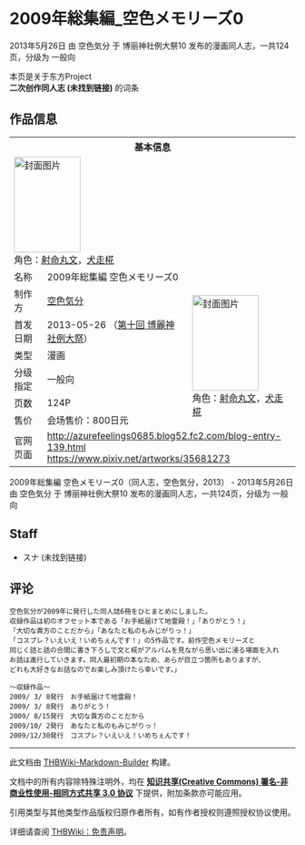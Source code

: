 # 2009年総集編_空色メモリーズ0

<!-- source html: G:\repos\THBWiki-Markdown-Builder\THBWikiMarkdown\Temp\main\b\ba\ns0%3A2009%E5%B9%B4%E7%B7%8F%E9%9B%86%E7%B7%A8_%E7%A9%BA%E8%89%B2%E3%83%A1%E3%83%A2%E3%83%AA%E3%83%BC%E3%82%BA0.html -->

2013年5月26日 由 空色気分 于 博丽神社例大祭10 发布的漫画同人志，一共124页，分级为 一般向

本页是关于东方Project  
 **二次创作同人志 (未找到链接)** 的词条
## 作品信息

<table><tbody><tr><th colspan="3">基本信息</th></tr><tr><td class="cover-artwork-mobile" colspan="2"><a href="./文件-2009年総集編_空色メモリーズ0封面.jpg.md" class="image" title="封面图片"><img alt="封面图片" src="https://upload.thwiki.cc/thumb/e/e8/2009%E5%B9%B4%E7%B7%8F%E9%9B%86%E7%B7%A8_%E7%A9%BA%E8%89%B2%E3%83%A1%E3%83%A2%E3%83%AA%E3%83%BC%E3%82%BA0%E5%B0%81%E9%9D%A2.jpg/117px-2009%E5%B9%B4%E7%B7%8F%E9%9B%86%E7%B7%A8_%E7%A9%BA%E8%89%B2%E3%83%A1%E3%83%A2%E3%83%AA%E3%83%BC%E3%82%BA0%E5%B0%81%E9%9D%A2.jpg" decoding="async" loading="lazy" width="117" height="168" srcset="https://upload.thwiki.cc/thumb/e/e8/2009%E5%B9%B4%E7%B7%8F%E9%9B%86%E7%B7%A8_%E7%A9%BA%E8%89%B2%E3%83%A1%E3%83%A2%E3%83%AA%E3%83%BC%E3%82%BA0%E5%B0%81%E9%9D%A2.jpg/176px-2009%E5%B9%B4%E7%B7%8F%E9%9B%86%E7%B7%A8_%E7%A9%BA%E8%89%B2%E3%83%A1%E3%83%A2%E3%83%AA%E3%83%BC%E3%82%BA0%E5%B0%81%E9%9D%A2.jpg 1.5x, https://upload.thwiki.cc/thumb/e/e8/2009%E5%B9%B4%E7%B7%8F%E9%9B%86%E7%B7%A8_%E7%A9%BA%E8%89%B2%E3%83%A1%E3%83%A2%E3%83%AA%E3%83%BC%E3%82%BA0%E5%B0%81%E9%9D%A2.jpg/235px-2009%E5%B9%B4%E7%B7%8F%E9%9B%86%E7%B7%A8_%E7%A9%BA%E8%89%B2%E3%83%A1%E3%83%A2%E3%83%AA%E3%83%BC%E3%82%BA0%E5%B0%81%E9%9D%A2.jpg 2x" data-file-width="1189" data-file-height="1701"></a><div class="cover-char">角色：<a href="./射命丸文.md" title="射命丸文">射命丸文</a>，<a href="./犬走椛.md" title="犬走椛">犬走椛</a></div></td>
</tr><tr><td class="label">名称</td><td colspan="2"> 2009年総集編 空色メモリーズ0 </td></tr><tr><td class="label">制作方</td><td><a href="./空色気分.md" title="空色気分">空色気分</a></td><td class="cover-artwork" rowspan="6" style="min-width:168px;"><a href="./文件-2009年総集編_空色メモリーズ0封面.jpg.md" class="image" title="封面图片"><img alt="封面图片" src="https://upload.thwiki.cc/thumb/e/e8/2009%E5%B9%B4%E7%B7%8F%E9%9B%86%E7%B7%A8_%E7%A9%BA%E8%89%B2%E3%83%A1%E3%83%A2%E3%83%AA%E3%83%BC%E3%82%BA0%E5%B0%81%E9%9D%A2.jpg/117px-2009%E5%B9%B4%E7%B7%8F%E9%9B%86%E7%B7%A8_%E7%A9%BA%E8%89%B2%E3%83%A1%E3%83%A2%E3%83%AA%E3%83%BC%E3%82%BA0%E5%B0%81%E9%9D%A2.jpg" decoding="async" loading="lazy" width="117" height="168" srcset="https://upload.thwiki.cc/thumb/e/e8/2009%E5%B9%B4%E7%B7%8F%E9%9B%86%E7%B7%A8_%E7%A9%BA%E8%89%B2%E3%83%A1%E3%83%A2%E3%83%AA%E3%83%BC%E3%82%BA0%E5%B0%81%E9%9D%A2.jpg/176px-2009%E5%B9%B4%E7%B7%8F%E9%9B%86%E7%B7%A8_%E7%A9%BA%E8%89%B2%E3%83%A1%E3%83%A2%E3%83%AA%E3%83%BC%E3%82%BA0%E5%B0%81%E9%9D%A2.jpg 1.5x, https://upload.thwiki.cc/thumb/e/e8/2009%E5%B9%B4%E7%B7%8F%E9%9B%86%E7%B7%A8_%E7%A9%BA%E8%89%B2%E3%83%A1%E3%83%A2%E3%83%AA%E3%83%BC%E3%82%BA0%E5%B0%81%E9%9D%A2.jpg/235px-2009%E5%B9%B4%E7%B7%8F%E9%9B%86%E7%B7%A8_%E7%A9%BA%E8%89%B2%E3%83%A1%E3%83%A2%E3%83%AA%E3%83%BC%E3%82%BA0%E5%B0%81%E9%9D%A2.jpg 2x" data-file-width="1189" data-file-height="1701"></a><div class="cover-char">角色：<a href="./射命丸文.md" title="射命丸文">射命丸文</a>，<a href="./犬走椛.md" title="犬走椛">犬走椛</a></div></td>
</tr><tr><td class="label">首发日期</td><td>2013-05-26&#160;（<a href="/展会作品列表?e=%E5%8D%9A%E4%B8%BD%E7%A5%9E%E7%A4%BE%E4%BE%8B%E5%A4%A7%E7%A5%AD%2310">第十回 博麗神社例大祭</a>）</td></tr><tr><td class="label">类型</td><td>漫画</td></tr><tr><td class="label">分级指定</td><td>一般向</td></tr><tr><td class="label">页数</td><td>124P</td></tr><tr><td class="label">售价</td><td>会场售价：800日元</td></tr>
<tr><td class="label">官网页面</td><td colspan="2"><a rel="nofollow" class="external free" href="http://azurefeelings0685.blog52.fc2.com/blog-entry-139.html">http://azurefeelings0685.blog52.fc2.com/blog-entry-139.html</a><br><a rel="nofollow" class="external free" href="https://www.pixiv.net/artworks/35681273">https://www.pixiv.net/artworks/35681273</a></td></tr></tbody></table>

2009年総集編 空色メモリーズ0（同人志，空色気分，2013） - 2013年5月26日 由 空色気分 于 博丽神社例大祭10 发布的漫画同人志，一共124页，分级为 一般向
## Staff
- スナ (未找到链接)

## 评论
```
空色気分が2009年に発行した同人誌6冊をひとまとめにしました。
収録作品は初のオフセット本である「お手紙届けて地霊殿！」「ありがとう！」
「大切な貴方のことだから」「あなたと私のもみじがりっ！」
「コスプレ？いえいえ！いめちぇんです！」の5作品です。前作空色メモリーズと
同じく話と話の合間に書き下ろしで文と椛がアルバムを見ながら思い出に浸る場面を入れ
お話は進行していきます。同人最初期の本なため、あらが目立つ箇所もありますが、
どれも大好きなお話なのでお楽しみ頂けたら幸いです。」

～収録作品～
2009/ 3/ 8発行　お手紙届けて地霊殿！
2009/ 3/ 8発行　ありがとう！
2009/ 8/15発行　大切な貴方のことだから
2009/10/ 2発行　あなたと私のもみじがりっ！
2009/12/30発行　コスプレ？いえいえ！いめちぇんです！
```

  
  

  





---

此文档由 [THBWiki-Markdown-Builder](https://github.com/Delsin-Yu/THBWiki-Markdown-Builder) 构建。

文档中的所有内容除特殊注明外，均在 [**知识共享(Creative Commons) 署名-非商业性使用-相同方式共享 3.0 协议**](https://creativecommons.org/licenses/by-sa/3.0/deed.zh-hans) 下提供，附加条款亦可能应用。

引用类型与其他类型作品版权归原作者所有，如有作者授权则遵照授权协议使用。

详细请查阅 [THBWiki：免责声明](https://thbwiki.cc/THBWiki:%E5%85%8D%E8%B4%A3%E5%A3%B0%E6%98%8E)。


